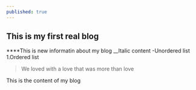 ```yaml
---
published: true
---
```

## This is my first real blog
****This is new informatin about my blog
__Italic content
-Unordered list 
1.Ordered list 
> We loved with a love that was more than love

This is the content of my blog
